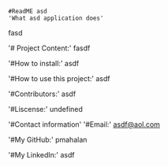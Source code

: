 
    #ReadME asd
    'What asd application does'
   fasd
   

   '# Project Content:'
   fasdf

   '#How to install:'
   asdf

   '#How to use this project:'
   asdf

   '#Contributors:'
   asdf

   '#Liscense:'
   undefined

   '#Contact information'
   '#Email:'
   asdf@aol.com

   '#My GitHub:'
   pmahalan

   '#My LinkedIn:'
   asdf 
   
